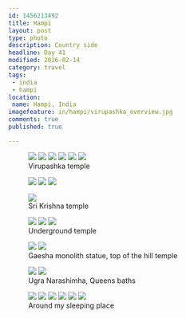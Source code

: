 ```yaml
---
id: 1456213492
title: Hampi
layout: post
type: photo
description: Country side
headline: Day 41
modified: 2016-02-14
category: travel
tags:
 - india
 - hampi
location:
 name: Hampi, India
imagefeature: in/hampi/virupashka_overview.jpg
comments: true
published: true

---
```


<figure class="third">
  <a href="/images/in/hampi/alley.jpg"><img src="/images/scale/in/hampi/alley.jpg"/></a>
  <a href="/images/in/hampi/roof.jpg"><img src="/images/scale/in/hampi/roof.jpg"/></a>
  <a href="/images/in/hampi/virupashka_overview.jpg"><img src="/images/scale/in/hampi/virupashka_overview.jpg"/></a>
  <a href="/images/in/hampi/columns.jpg"><img src="/images/scale/in/hampi/columns.jpg"/></a>
  <a href="/images/in/hampi/elephant.jpg"><img src="/images/scale/in/hampi/elephant.jpg"/></a>
  <a href="/images/in/hampi/virupashka.jpg"><img src="/images/scale/in/hampi/virupashka.jpg"/></a>
  <figcaption>Virupashka temple</figcaption>
</figure>

<figure class="third">
  <a href="/images/in/hampi/sri_krishna_1.jpg"><img src="/images/scale/in/hampi/sri_krishna_1.jpg"/></a>
  <a href="/images/in/hampi/sri_krishna_3.jpg"><img src="/images/scale/in/hampi/sri_krishna_3.jpg"/></a>
  <a href="/images/in/hampi/sri_krishna_4.jpg"><img src="/images/scale/in/hampi/sri_krishna_4.jpg"/></a>
</figure>

<figure class="">
  <a href="/images/in/hampi/sri_krishna_2.jpg"><img src="/images/scale/in/hampi/sri_krishna_2.jpg"/></a>
  <figcaption>Sri Krishna temple</figcaption>
</figure>

<figure class="third">
  <a href="/images/in/hampi/underground_temple_1.jpg"><img src="/images/scale/in/hampi/underground_temple_1.jpg"/></a>
  <a href="/images/in/hampi/underground_temple_2.jpg"><img src="/images/scale/in/hampi/underground_temple_2.jpg"/></a>
  <a href="/images/in/hampi/underground_temple_3.jpg"><img src="/images/scale/in/hampi/underground_temple_3.jpg"/></a>
  <figcaption>Underground temple</figcaption>
</figure>

<figure class="half">
  <a href="/images/in/hampi/elephant_statue.jpg"><img src="/images/scale/in/hampi/elephant_statue.jpg"/></a>
  <a href="/images/in/hampi/hill_temple.jpg"><img src="/images/scale/in/hampi/hill_temple.jpg"/></a>
  <figcaption>Gaesha monolith statue, top of the hill temple</figcaption>
</figure>

<figure class="half">
  <a href="/images/in/hampi/ugra_narashimha.jpg"><img src="/images/scale/in/hampi/ugra_narashimha.jpg"/></a>
  <a href="/images/in/hampi/queens_bath.jpg"><img src="/images/scale/in/hampi/queens_bath.jpg"/></a>
  <figcaption>Ugra Narashimha, Queens baths</figcaption>
</figure>

<figure class="third">
  <a href="/images/in/hampi/sunset.jpg"><img src="/images/scale/in/hampi/sunset.jpg"/></a>
  <a href="/images/in/hampi/overview.jpg"><img src="/images/scale/in/hampi/overview.jpg"/></a>
  <a href="/images/in/hampi/fields.jpg"><img src="/images/scale/in/hampi/fields.jpg"/></a>
  <a href="/images/in/hampi/house_1.jpg"><img src="/images/scale/in/hampi/house_1.jpg"/></a>
  <a href="/images/in/hampi/house_2.jpg"><img src="/images/scale/in/hampi/house_2.jpg"/></a>
  <a href="/images/in/hampi/monkey.jpg"><img src="/images/scale/in/hampi/monkey.jpg"/></a>
  <figcaption>Around my sleeping place</figcaption>
</figure>

